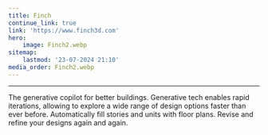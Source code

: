 ```yaml
---
title: Finch
continue_link: true
link: 'https://www.finch3d.com'
hero:
    image: Finch2.webp
sitemap:
    lastmod: '23-07-2024 21:10'
media_order: Finch2.webp
---
```


---
The generative copilot for better buildings. Generative tech enables rapid iterations, allowing to explore a wide range of design options faster than ever before. Automatically fill stories and units with floor plans. Revise and refine your designs again and again.